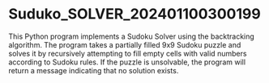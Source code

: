 # Suduko_SOLVER_202401100300199
This Python program implements a Sudoku Solver using the backtracking algorithm. The program takes a partially filled 9x9 Sudoku puzzle and solves it by recursively attempting to fill empty cells with valid numbers according to Sudoku rules. If the puzzle is unsolvable, the program will return a message indicating that no solution exists.
